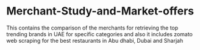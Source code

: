 # Merchant-Study-and-Market-offers
 This contains the comparison of the merchants for retrieving the top trending brands in UAE for specific categories and also it includes zomato web scraping for the best restaurants in Abu dhabi, Dubai and Sharjah

